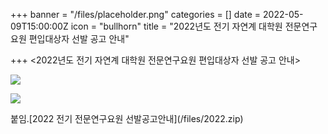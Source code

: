 +++
banner = "/files/placeholder.png"
categories = []
date = 2022-05-09T15:00:00Z
icon = "bullhorn"
title = "2022년도 전기 자연계 대학원 전문연구요원 편입대상자 선발 공고 안내"

+++
<2022년도 전기 자연계 대학원 전문연구요원 편입대상자 선발 공고 안내>

![](/files/2022-1.png)

![](/files/2022-2.png)

붙임.\[2022 전기 전문연구요원 선발공고안내\](/files/2022.zip)